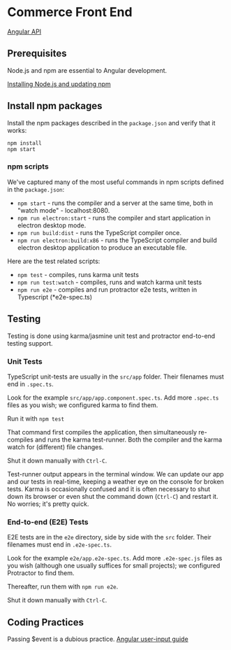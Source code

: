 # Commerce Front End

[Angular API](https://angular.io/api)

## Prerequisites

Node.js and npm are essential to Angular development.

[Installing Node.js and updating npm](https://docs.npmjs.com/getting-started/installing-node)

## Install npm packages

Install the npm packages described in the `package.json` and verify that it works:

```shell
npm install
npm start
```

### npm scripts

We've captured many of the most useful commands in npm scripts defined in the `package.json`:

* `npm start` - runs the compiler and a server at the same time, both in "watch mode" - localhost:8080.
* `npm run electron:start` - runs the compiler and start application in electron desktop mode.
* `npm run build:dist` - runs the TypeScript compiler once.
* `npm run electron:build:x86` - runs the TypeScript compiler and build electron desktop application to produce an executable file.

Here are the test related scripts:

* `npm test` - compiles, runs karma unit tests
* `npm run test:watch` - compiles, runs and watch karma unit tests
* `npm run e2e` - compiles and run protractor e2e tests, written in Typescript (*e2e-spec.ts)

## Testing

Testing is done using karma/jasmine unit test and protractor end-to-end testing support.

### Unit Tests

TypeScript unit-tests are usually in the `src/app` folder. Their filenames must end in `.spec.ts`.

Look for the example `src/app/app.component.spec.ts`.
Add more `.spec.ts` files as you wish; we configured karma to find them.

Run it with `npm test`

That command first compiles the application, then simultaneously re-compiles and runs the karma test-runner.
Both the compiler and the karma watch for (different) file changes.

Shut it down manually with `Ctrl-C`.

Test-runner output appears in the terminal window.
We can update our app and our tests in real-time, keeping a weather eye on the console for broken tests.
Karma is occasionally confused and it is often necessary to shut down its browser or even shut the command down (`Ctrl-C`) and
restart it. No worries; it's pretty quick.

### End-to-end (E2E) Tests

E2E tests are in the `e2e` directory, side by side with the `src` folder.
Their filenames must end in `.e2e-spec.ts`.

Look for the example `e2e/app.e2e-spec.ts`.
Add more `.e2e-spec.js` files as you wish (although one usually suffices for small projects);
we configured Protractor to find them.

Thereafter, run them with `npm run e2e`.

Shut it down manually with `Ctrl-C`.

## Coding Practices

Passing $event is a dubious practice. [Angular user-input guide](https://angular.io/guide/user-input)
